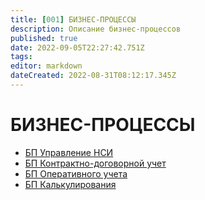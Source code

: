 ```yaml
---
title: [001] БИЗНЕС-ПРОЦЕССЫ
description: Описание бизнес-процессов
published: true
date: 2022-09-05T22:27:42.751Z
tags: 
editor: markdown
dateCreated: 2022-08-31T08:12:17.345Z
---
```


# БИЗНЕС-ПРОЦЕССЫ

* [БП Управление НСИ](./#undefined)
* [БП Контрактно-договорной учет](bp-kdu.md)
* [БП Оперативного учета](bp-ucheta.md)
* [БП Калькулирования](bp.kalkulirovanie.md)
